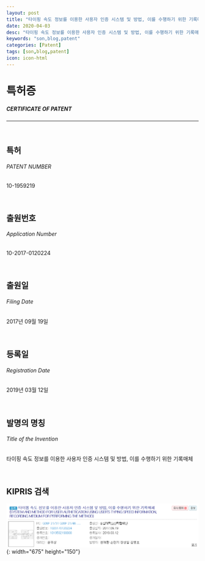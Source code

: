 ```yaml
---
layout: post
title: "타이핑 속도 정보를 이용한 사용자 인증 시스템 및 방법, 이를 수행하기 위한 기록매체"
date: 2020-04-03
desc: "타이핑 속도 정보를 이용한 사용자 인증 시스템 및 방법, 이를 수행하기 위한 기록매체"
keywords: "son,blog,patent"
categories: [Patent]
tags: [son,blog,patent]
icon: icon-html
---
```


# 특허증
##### CERTIFICATE OF PATENT
---
<br>

## 특허
###### PATENT NUMBER
10-1959219

<br>

## 출원번호
###### Application Number
10-2017-0120224

<br>

## 출원일
###### Filing Date
2017년 09월 19일

<br>

## 등록일
###### Registration Date
2019년 03월 12일

<br>

## 발명의 명칭
###### Title of the Invention
타이핑 속도 정보를 이용한 사용자 인증 시스템 및 방법, 이를 수행하기 위한 기록매체

<br>

## KIPRIS 검색

![patent1](/static/assets/img/landing/patent.png){: width="675" height="150"}